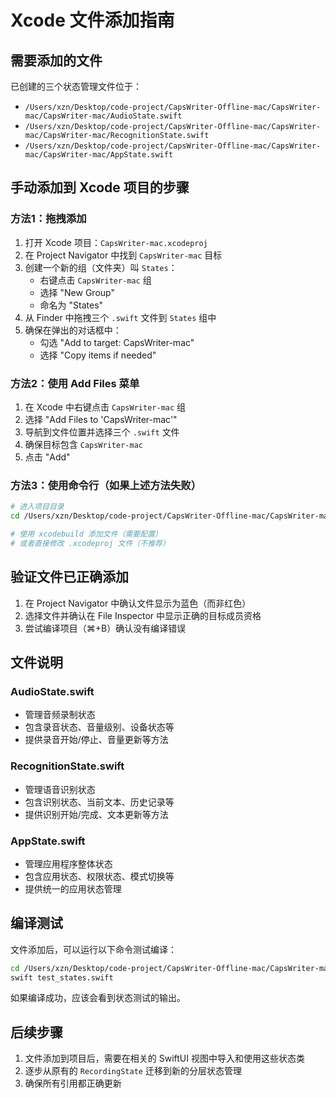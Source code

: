 # Xcode 文件添加指南

## 需要添加的文件

已创建的三个状态管理文件位于：
- `/Users/xzn/Desktop/code-project/CapsWriter-Offline-mac/CapsWriter-mac/CapsWriter-mac/AudioState.swift`
- `/Users/xzn/Desktop/code-project/CapsWriter-Offline-mac/CapsWriter-mac/CapsWriter-mac/RecognitionState.swift`
- `/Users/xzn/Desktop/code-project/CapsWriter-Offline-mac/CapsWriter-mac/CapsWriter-mac/AppState.swift`

## 手动添加到 Xcode 项目的步骤

### 方法1：拖拽添加
1. 打开 Xcode 项目：`CapsWriter-mac.xcodeproj`
2. 在 Project Navigator 中找到 `CapsWriter-mac` 目标
3. 创建一个新的组（文件夹）叫 `States`：
   - 右键点击 `CapsWriter-mac` 组
   - 选择 "New Group"
   - 命名为 "States"
4. 从 Finder 中拖拽三个 `.swift` 文件到 `States` 组中
5. 确保在弹出的对话框中：
   - 勾选 "Add to target: CapsWriter-mac"
   - 选择 "Copy items if needed"

### 方法2：使用 Add Files 菜单
1. 在 Xcode 中右键点击 `CapsWriter-mac` 组
2. 选择 "Add Files to 'CapsWriter-mac'"
3. 导航到文件位置并选择三个 `.swift` 文件
4. 确保目标包含 `CapsWriter-mac`
5. 点击 "Add"

### 方法3：使用命令行（如果上述方法失败）
```bash
# 进入项目目录
cd /Users/xzn/Desktop/code-project/CapsWriter-Offline-mac/CapsWriter-mac

# 使用 xcodebuild 添加文件（需要配置）
# 或者直接修改 .xcodeproj 文件（不推荐）
```

## 验证文件已正确添加

1. 在 Project Navigator 中确认文件显示为蓝色（而非红色）
2. 选择文件并确认在 File Inspector 中显示正确的目标成员资格
3. 尝试编译项目（⌘+B）确认没有编译错误

## 文件说明

### AudioState.swift
- 管理音频录制状态
- 包含录音状态、音量级别、设备状态等
- 提供录音开始/停止、音量更新等方法

### RecognitionState.swift  
- 管理语音识别状态
- 包含识别状态、当前文本、历史记录等
- 提供识别开始/完成、文本更新等方法

### AppState.swift
- 管理应用程序整体状态
- 包含应用状态、权限状态、模式切换等
- 提供统一的应用状态管理

## 编译测试

文件添加后，可以运行以下命令测试编译：

```bash
cd /Users/xzn/Desktop/code-project/CapsWriter-Offline-mac/CapsWriter-mac
swift test_states.swift
```

如果编译成功，应该会看到状态测试的输出。

## 后续步骤

1. 文件添加到项目后，需要在相关的 SwiftUI 视图中导入和使用这些状态类
2. 逐步从原有的 `RecordingState` 迁移到新的分层状态管理
3. 确保所有引用都正确更新